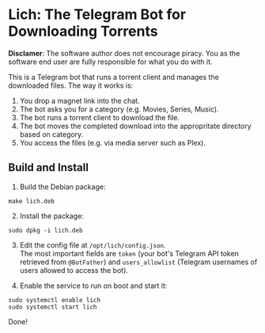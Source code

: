 # Lich: The Telegram Bot for Downloading Torrents

**Disclamer**: The software author does not encourage piracy. You as the software end user are fully responsible for what you do with it.

This is a Telegram bot that runs a torrent client and manages the downloaded files. The way it works is:

 1. You drop a magnet link into the chat.
 2. The bot asks you for a category (e.g. Movies, Series, Music).
 3. The bot runs a torrent client to download the file.
 4. The bot moves the completed download into the appropritate directory based on category.
 5. You access the files (e.g. via media server such as Plex).


## Build and Install

1. Build the Debian package:

```
make lich.deb
```

2. Install the package:

```
sudo dpkg -i lich.deb
```

3. Edit the config file at `/opt/lich/config.json`. \
The most important fields are `token` (your bot's Telegram API token retrieved from `@BotFather`) and `users_allowlist` (Telegram usernames of users allowed to access the bot).

4. Enable the service to run on boot and start it:

```
sudo systemctl enable lich
sudo systemctl start lich
```

Done!
